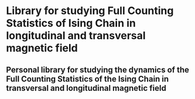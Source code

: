 # Library for studying Full Counting Statistics of Ising Chain in longitudinal and transversal magnetic field
## Personal library for studying the dynamics of the Full Counting Statistics of the Ising Chain in transversal and longitudinal magnetic field 
